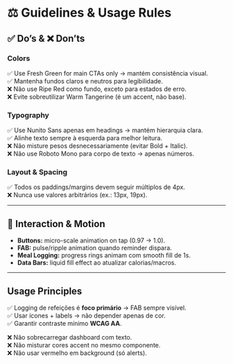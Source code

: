 # ⚖ Guidelines & Usage Rules

## ✅ Do’s & ❌ Don’ts

### Colors
✅ Use Fresh Green for main CTAs only → mantém consistência visual.  
✅ Mantenha fundos claros e neutros para legibilidade.  
❌ Não use Ripe Red como fundo, exceto para estados de erro.  
❌ Evite sobreutilizar Warm Tangerine (é um accent, não base).  

### Typography
✅ Use Nunito Sans apenas em headings → mantém hierarquia clara.  
✅ Alinhe texto sempre à esquerda para melhor leitura.  
❌ Não misture pesos desnecessariamente (evitar Bold + Italic).  
❌ Não use Roboto Mono para corpo de texto → apenas números.  

### Layout & Spacing
✅ Todos os paddings/margins devem seguir múltiplos de 4px.  
❌ Nunca use valores arbitrários (ex.: 13px, 19px).  

---

## 🌟 Interaction & Motion

- **Buttons:** micro-scale animation on tap (0.97 → 1.0).  
- **FAB:** pulse/ripple animation quando reminder dispara.  
- **Meal Logging:** progress rings animam com smooth fill de 1s.  
- **Data Bars:** liquid fill effect ao atualizar calorias/macros.  

---

## Usage Principles

✅ Logging de refeições é **foco primário** → FAB sempre visível.  
✅ Usar ícones + labels → não depender apenas de cor.  
✅ Garantir contraste mínimo **WCAG AA**.  

❌ Não sobrecarregar dashboard com texto.  
❌ Não misturar cores accent no mesmo componente.  
❌ Não usar vermelho em background (só alerts).  
